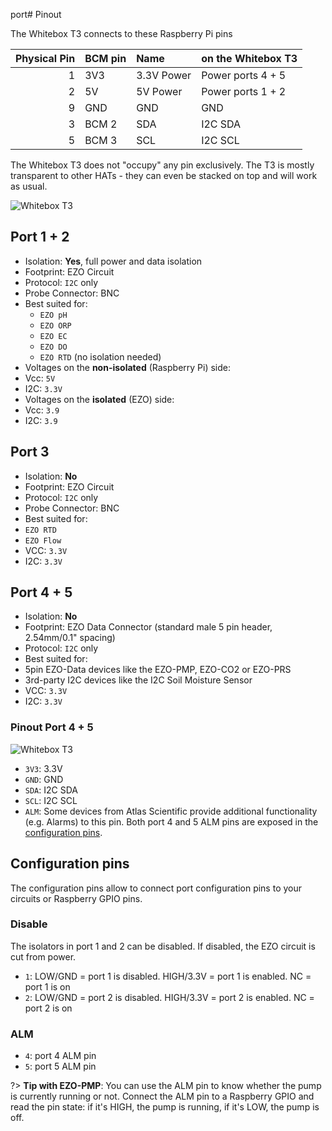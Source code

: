 port# <i class="fas fa-microchip"></i> Pinout

The Whitebox T3 connects to these Raspberry Pi pins

| Physical Pin | BCM pin | Name       | on the Whitebox T3             |
|-------------:|:---------|:----------|:-------------------------------|
| 1            | 3V3     | 3.3V Power | Power ports 4 + 5            |
| 2            | 5V      | 5V Power   | Power ports 1 + 2           |
| 9            | GND     | GND        | GND                            |
| 3            | BCM 2   | SDA        | I2C SDA                        |
| 5            | BCM 3   | SCL        | I2C SCL                        |

The Whitebox T3 does not "occupy" any pin exclusively. The T3 is mostly transparent to other HATs - they can even be stacked on top and will work as usual.

![Whitebox T3](/_media/whitebox-t3-channel-4-5.jpg)


## Port 1 + 2

* Isolation: **Yes**, full power and data isolation
* Footprint: EZO Circuit
* Protocol: `I2C` only
* Probe Connector: BNC
* Best suited for:
  * `EZO pH`
  * `EZO ORP`
  * `EZO EC`
  * `EZO DO`
  * `EZO RTD` (no isolation needed)
* Voltages on the **non-isolated** (Raspberry Pi) side:
 * Vcc: `5V `
 * I2C: `3.3V `
* Voltages on the **isolated** (EZO) side:
 * Vcc: `3.9`
 * I2C: `3.9`

## Port 3
* Isolation: **No**
* Footprint: EZO Circuit
* Protocol: `I2C` only
* Probe Connector: BNC
* Best suited for:
 * `EZO RTD`
 * `EZO Flow`
* VCC: `3.3V`
* I2C: `3.3V`

## Port 4 + 5
* Isolation: **No**
* Footprint: EZO Data Connector (standard male 5 pin header, 2.54mm/0.1" spacing)
* Protocol: `I2C` only
* Best suited for:
 * 5pin EZO-Data devices like the EZO-PMP, EZO-CO2 or EZO-PRS
 * 3rd-party I2C devices like the I2C Soil Moisture Sensor
* VCC: `3.3V`
* I2C: `3.3V`

### Pinout Port 4 + 5
![Whitebox T3](/_media/channels4-5.png)
* `3V3`: 3.3V
* `GND`: GND
* `SDA`: I2C SDA
* `SCL`: I2C SCL
* `ALM`: Some devices from Atlas Scientific provide additional functionality (e.g. Alarms) to this pin. Both port 4 and 5 ALM pins are exposed in the [configuration pins](#configuration-pins).



## Configuration pins
The configuration pins allow to connect port configuration pins to your circuits or Raspberry GPIO pins.



### Disable
The isolators in port 1 and 2 can be disabled. If disabled, the EZO circuit is cut from power.
* `1`: LOW/GND = port 1 is disabled. HIGH/3.3V = port 1 is enabled. NC = port 1 is on
* `2`: LOW/GND = port 2 is disabled. HIGH/3.3V = port 2 is enabled. NC = port 2 is on

### ALM
* `4`: port 4 ALM pin
* `5`: port 5 ALM pin

?> **Tip with EZO-PMP**: You can use the ALM pin to know whether the pump is currently running or not. Connect the ALM pin to a Raspberry GPIO and read the pin state: if it's HIGH, the pump is running, if it's LOW, the pump is off.
